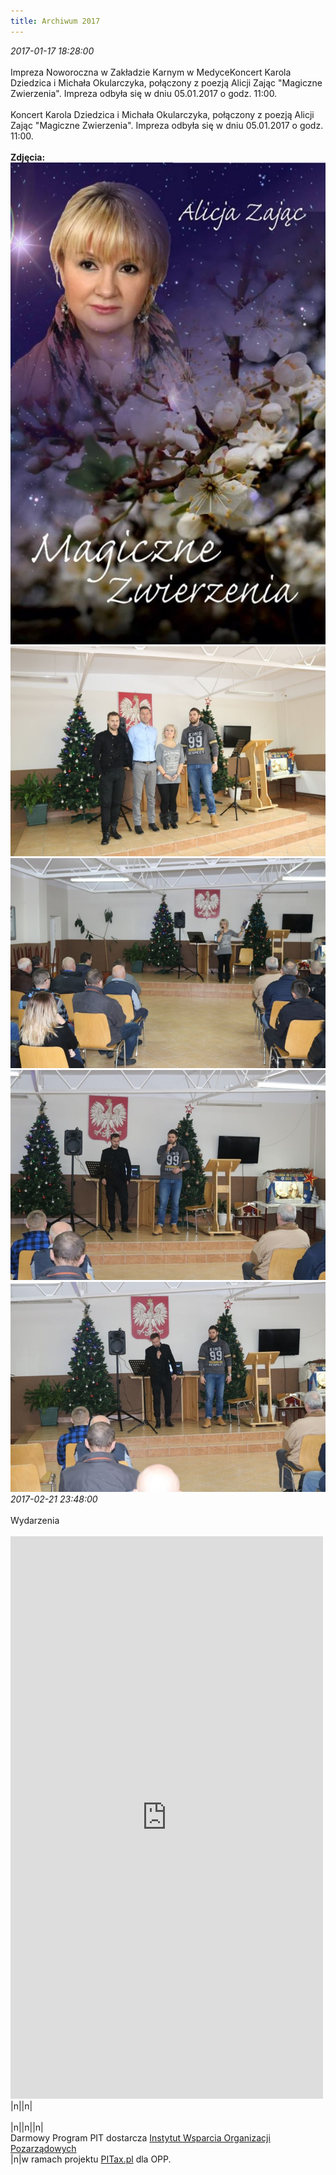 ```yaml
---
title: Archiwum 2017
---
```


<div class="archiveItem">
<i>2017-01-17 18:28:00</i><br><br>
Impreza Noworoczna w Zakładzie Karnym w MedyceKoncert Karola Dziedzica i Michała Okularczyka, połączony z poezją Alicji Zając "Magiczne Zwierzenia". Impreza odbyła się w dniu 05.01.2017 o godz. 11:00.<br><br>
Koncert Karola Dziedzica i Michała Okularczyka, połączony z poezją Alicji Zając "Magiczne Zwierzenia". Impreza odbyła się w dniu 05.01.2017 o godz. 11:00.<br><br>
<b>Zdjęcia:</b><br>
<div class="centerImgs">
<img src="img/archive_files/10922791_780092128751758_9072447742198021141_n.jpg" /><br>
<img src="img/archive_files/Obraz1 031.jpg" /><br>
<img src="img/archive_files/Obraz1 037.jpg" /><br>
<img src="img/archive_files/Obraz1 041.jpg" /><br>
<img src="img/archive_files/Obraz1 042.jpg" /><br>
</div>
</div>
<div class="archiveItem">
<i>2017-02-21 23:48:00</i><br><br>
Wydarzenia<br><br>
<iframe src="https://www.facebook.com/plugins/page.php?href=https%3A%2F%2Fwww.facebook.com%2Fpomocnadlonjaroslaw%2F&tabs=timeline&width=500&height=900&small_header=true&adapt_container_width=false&hide_cover=true&show_facepile=false&appId" width="500" height="900" style="border:none;overflow:hidden" scrolling="no" frameborder="0" allowTransparency="true"></iframe>|n||n|<br /><br />|n||n||n|<div class="center">Darmowy Program PIT dostarcza <a href="https://www.iwop.pl/">Instytut Wsparcia Organizacji Pozarządowych</a><br />|n|w ramach projektu <a href="https://www.pitax.pl/">PITax.pl</a> dla OPP.</div><br><br>
</div>
